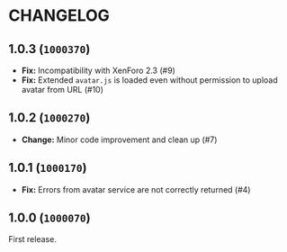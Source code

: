 CHANGELOG
==========================

## 1.0.3 (`1000370`)

- **Fix:**  Incompatibility with XenForo 2.3 (#9)
- **Fix:** Extended `avatar.js` is loaded even without permission to upload avatar from URL (#10)

## 1.0.2 (`1000270`)

- **Change:** Minor code improvement and clean up (#7)

## 1.0.1 (`1000170`)

- **Fix:** Errors from avatar service are not correctly returned (#4)

## 1.0.0 (`1000070`)

First release.